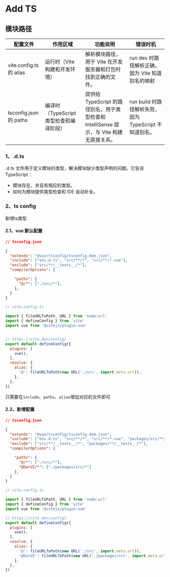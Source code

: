 


# Add TS


## 模块路径

|配置文件 | 作用区域|	功能说明| 错误时机|
| ----- | ---- | ----| --- |
| vite.config.ts 的 alias | 运行时（Vite 构建和开发环境） | 解析模块路径，用于 Vite 在开发服务器和打包时找到正确的文件。| run dev 时路径解析正确，因为 Vite 知道别名的映射
| tsconfig.json 的 paths | 编译时（TypeScript 类型检查和编译阶段） | 提供给 TypeScript 的路径别名，用于类型检查和 IntelliSense 提示，与 Vite 构建无直接关系。| run build 时路径解析失败，因为 TypeScript 不知道别名。

### 1、.d.ts
.d.ts 文件用于定义模块的类型，解决模块缺少类型声明的问题。它告诉 TypeScript：

- 模块存在，并且有相应的类型。
- 如何为模块提供类型检查和 IDE 自动补全。


### 2、ts config

新增ts类型

#### 2.1、vue 默认配置
```json
// tsconfig.json

{
  "extends": "@vue/tsconfig/tsconfig.dom.json",
  "include": ["env.d.ts", "src/**/*", "src/**/*.vue"],
  "exclude": ["src/**/__tests__/*"],
  "compilerOptions": {

    "paths": {
      "@/*": ["./src/*"],
    },
  }
}
```

```js
// vite.config.ts

import { fileURLToPath, URL } from 'node:url'
import { defineConfig } from 'vite'
import vue from '@vitejs/plugin-vue'


// https://vite.dev/config/
export default defineConfig({
  plugins: [
    vue(),
  ],
  resolve: {
    alias: {
      '@': fileURLToPath(new URL('./src', import.meta.url)),
    },
  },
})
```

只需要在`include`、`paths`、`alias`增加对应的文件即可



#### 2.2、新增配置

```json
// tsconfig.json

{
  "extends": "@vue/tsconfig/tsconfig.dom.json",
  "include": ["env.d.ts", "src/**/*", "src/**/*.vue", "packages/src/**/*", "packages/src/**/*.vue"],
  "exclude": ["src/**/__tests__/*", "packages/**/__tests__/*"],
  "compilerOptions": {

    "paths": {
      "@/*": ["./src/*"],
      "@OarUI/*": ["./packages/src/*"]
    },
  }
}
```


```js
// vite.config.ts

import { fileURLToPath, URL } from 'node:url'
import { defineConfig } from 'vite'
import vue from '@vitejs/plugin-vue'

// https://vite.dev/config/
export default defineConfig({
  plugins: [
    vue(),
  ],
  resolve: {
    alias: {
      '@': fileURLToPath(new URL('./src', import.meta.url)),
      '@OarUI': fileURLToPath(new URL('./packages/src', import.meta.url))
    },
  },
})
```


